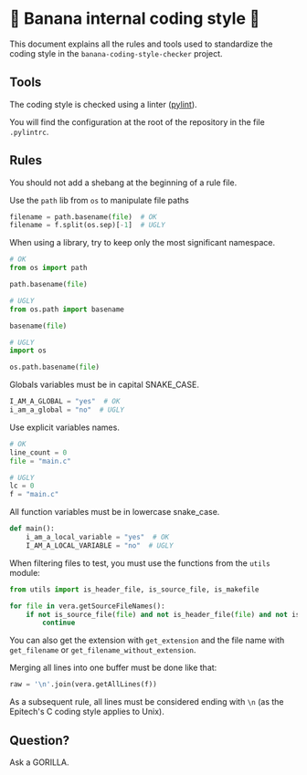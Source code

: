 # 🦍 Banana internal coding style 🍌

This document explains all the rules and tools used to standardize the coding style in the `banana-coding-style-checker` project. 

## Tools

The coding style is checked using a linter ([pylint](https://www.pylint.org/)).

You will find the configuration at the root of the repository in the file
`.pylintrc`.

## Rules

You should not add a shebang at the beginning of a rule file.

Use the `path` lib from `os` to manipulate file paths

```python
filename = path.basename(file)  # OK
filename = f.split(os.sep)[-1]  # UGLY
```

When using a library, try to keep only the most significant namespace.

```python
# OK
from os import path

path.basename(file)

# UGLY
from os.path import basename

basename(file)

# UGLY
import os

os.path.basename(file)
```

Globals variables must be in capital SNAKE_CASE.

```python
I_AM_A_GLOBAL = "yes"  # OK
i_am_a_global = "no"  # UGLY
```

Use explicit variables names.

```python
# OK
line_count = 0
file = "main.c"

# UGLY
lc = 0
f = "main.c"
```

All function variables must be in lowercase snake_case.

```python
def main():
    i_am_a_local_variable = "yes"  # OK
    I_AM_A_LOCAL_VARIABLE = "no"  # UGLY
```

When filtering files to test, you must use the functions from the `utils` module:
```python
from utils import is_header_file, is_source_file, is_makefile

for file in vera.getSourceFileNames():
    if not is_source_file(file) and not is_header_file(file) and not is_makefile(file):
        continue
```
You can also get the extension with `get_extension` and the file name with `get_filename` or `get_filename_without_extension`.

Merging all lines into one buffer must be done like that:

```python
raw = '\n'.join(vera.getAllLines(f))
```

As a subsequent rule, all lines must be considered ending with `\n` (as the Epitech's C coding style applies to Unix).

## Question?

Ask a GORILLA.
